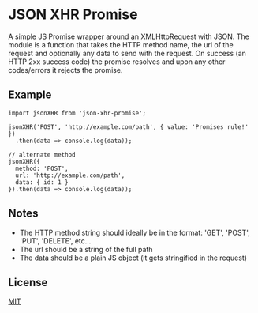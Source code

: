 # JSON XHR Promise

A simple JS Promise wrapper around an XMLHttpRequest with JSON. The module is a
function that takes the HTTP method name, the url of the request and optionally
any data to send with the request. On success (an HTTP 2xx success code) the
promise resolves and upon any other codes/errors it rejects the promise.

## Example

```
import jsonXHR from 'json-xhr-promise';

jsonXHR('POST', 'http://example.com/path', { value: 'Promises rule!' })
  .then(data => console.log(data));

// alternate method
jsonXHR({
  method: 'POST',
  url: 'http://example.com/path',
  data: { id: 1 }
}).then(data => console.log(data));

```

## Notes

- The HTTP method string should ideally be in the format: 'GET', 'POST', 'PUT', 'DELETE', etc...
- The url should be a string of the full path
- The data should be a plain JS object (it gets stringified in the request)

## License

[MIT](./LICENSE)

